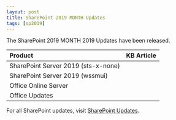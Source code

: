 ```yaml
---
layout: post
title: SharePoint 2019 MONTH Updates
tags: [sp2019]
---
```


The SharePoint 2019 MONTH 2019 Updates have been released.

|Product | KB Article |
|:--- |--- |
|SharePoint Server 2019 (sts-x-none) | |
|SharePoint Server 2019 (wssmui) | |
|Office Online Server | |
|Office Updates | |

For all SharePoint updates, visit [SharePoint Updates](https://sharepointupdates.com).